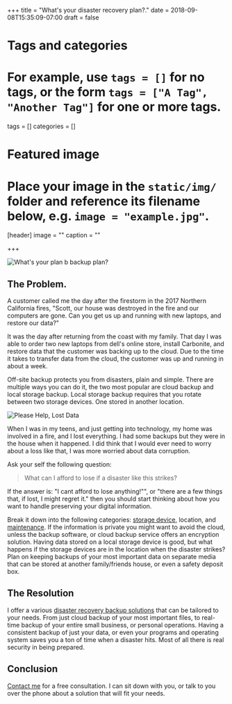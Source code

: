 +++
title = "What's your disaster recovery plan?."
date = 2018-09-08T15:35:09-07:00
draft = false

# Tags and categories
# For example, use `tags = []` for no tags, or the form `tags = ["A Tag", "Another Tag"]` for one or more tags.
tags = []
categories = []

# Featured image
# Place your image in the `static/img/` folder and reference its filename below, e.g. `image = "example.jpg"`.
[header]
image = ""
caption = ""

+++

![What's your plan b backup plan?](/img/updates/disaster-recovery-plan/planb.jpg)

## The Problem.
A customer called me the day after the firestorm in the 2017 Northern California fires, "Scott, our house was destroyed in the fire and our computers are gone. Can you get us up and running with new laptops, and restore our data?"

 It was the day after returning from the coast with my family. That day I was able to order two new laptops from dell's online store, install Carbonite, and restore data that the customer was backing up to the cloud. Due to the time it takes to transfer data from the cloud, the customer was up and running in about a week.

Off-site backup protects you from disasters, plain and simple. There are multiple ways you can do it, the two most popular are cloud backup and local storage backup. Local storage backup requires that you rotate between two storage devices. One stored in another location. 

![Please Help, Lost Data](/img/updates/disaster-recovery-plan/lost-data.jpg)

When I was in my teens, and just getting into technology, my home was involved in a fire, and I lost everything. I had some backups but they were in the house when it happened. I did think that I would ever need to worry about a loss like that, I was more worried about data corruption.

Ask your self the following question:
> What can I afford to lose if a disaster like this strikes?

If the answer is: "I cant afford to lose anything!"", or "there are a few things that, if lost, I might regret it." then you should start thinking about how you want to handle preserving your digital information.

Break it down into the following categories: [storage device](https://en.wikipedia.org/wiki/Data_storage), location, and [maintenance](https://en.wikipedia.org/wiki/Backup_software). If the information is private you might want to avoid the cloud, unless  the backup software, or cloud backup service offers an encryption solution. Having data stored on a local storage device is good, but what happens if the storage devices are in the location when the disaster strikes? Plan on keeping backups of your most important data on separate media that can be stored at another family/friends house, or even a safety deposit box.

## The Resolution
I offer a various [disaster recovery backup solutions](../../publications/publication-disaster-recovery-backup/) that can be tailored to your needs. From just cloud backup of your most important files, to real-time backup of your entire small business, or personal operations. Having a consistent backup of just your data, or even your programs and operating system saves you a ton of time when a disaster hits. Most of all there is real security in being prepared.

## Conclusion
[Contact me](/#contact) for a free consultation. I can sit down with you, or talk to you over the phone about a solution that will fit your needs.